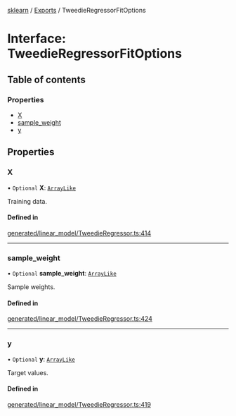 [sklearn](../readme.md) / [Exports](../modules.md) / TweedieRegressorFitOptions

# Interface: TweedieRegressorFitOptions

## Table of contents

### Properties

- [X](TweedieRegressorFitOptions.md#x)
- [sample\_weight](TweedieRegressorFitOptions.md#sample_weight)
- [y](TweedieRegressorFitOptions.md#y)

## Properties

### X

• `Optional` **X**: [`ArrayLike`](../modules.md#arraylike)

Training data.

#### Defined in

[generated/linear_model/TweedieRegressor.ts:414](https://github.com/transitive-bullshit/scikit-learn-ts/blob/367336a/packages/sklearn/src/generated/linear_model/TweedieRegressor.ts#L414)

___

### sample\_weight

• `Optional` **sample\_weight**: [`ArrayLike`](../modules.md#arraylike)

Sample weights.

#### Defined in

[generated/linear_model/TweedieRegressor.ts:424](https://github.com/transitive-bullshit/scikit-learn-ts/blob/367336a/packages/sklearn/src/generated/linear_model/TweedieRegressor.ts#L424)

___

### y

• `Optional` **y**: [`ArrayLike`](../modules.md#arraylike)

Target values.

#### Defined in

[generated/linear_model/TweedieRegressor.ts:419](https://github.com/transitive-bullshit/scikit-learn-ts/blob/367336a/packages/sklearn/src/generated/linear_model/TweedieRegressor.ts#L419)
